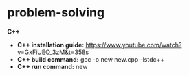 # problem-solving

**C++**
- **C++ installation guide:** https://www.youtube.com/watch?v=GxFiUEO_3zM&t=358s
- **C++ build command:** gcc -o new new.cpp -lstdc++
- **C++ run command:** new
